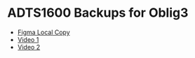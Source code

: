 # ADTS1600 Backups for Oblig3
- [Figma Local Copy](https://github.com/s364673/adts1600-oblig3-backups/blob/main/ADTS1600%20Oblig%203%20Digital%20Interface.fig)
- [Video 1](https://github.com/s364673/adts1600-oblig3-backups/blob/main/Digital%20Interface%20Video%201.mkv)
- [Video 2](https://github.com/s364673/adts1600-oblig3-backups/blob/main/Digital%20Interface%20Video%202.mkv)

